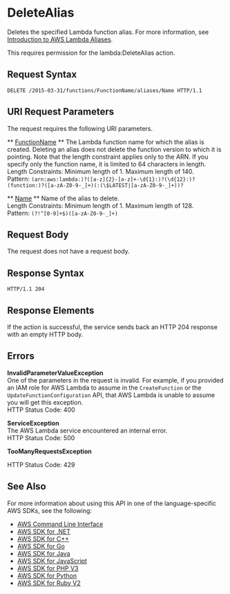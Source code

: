 # DeleteAlias<a name="API_DeleteAlias"></a>

Deletes the specified Lambda function alias\. For more information, see [Introduction to AWS Lambda Aliases](http://docs.aws.amazon.com/lambda/latest/dg/aliases-intro.html)\.

This requires permission for the lambda:DeleteAlias action\.

## Request Syntax<a name="API_DeleteAlias_RequestSyntax"></a>

```
DELETE /2015-03-31/functions/FunctionName/aliases/Name HTTP/1.1
```

## URI Request Parameters<a name="API_DeleteAlias_RequestParameters"></a>

The request requires the following URI parameters\.

 ** [FunctionName](#API_DeleteAlias_RequestSyntax) **   <a name="SSS-DeleteAlias-request-FunctionName"></a>
The Lambda function name for which the alias is created\. Deleting an alias does not delete the function version to which it is pointing\. Note that the length constraint applies only to the ARN\. If you specify only the function name, it is limited to 64 characters in length\.  
Length Constraints: Minimum length of 1\. Maximum length of 140\.  
Pattern: `(arn:aws:lambda:)?([a-z]{2}-[a-z]+-\d{1}:)?(\d{12}:)?(function:)?([a-zA-Z0-9-_]+)(:(\$LATEST|[a-zA-Z0-9-_]+))?` 

 ** [Name](#API_DeleteAlias_RequestSyntax) **   <a name="SSS-DeleteAlias-request-Name"></a>
Name of the alias to delete\.  
Length Constraints: Minimum length of 1\. Maximum length of 128\.  
Pattern: `(?!^[0-9]+$)([a-zA-Z0-9-_]+)` 

## Request Body<a name="API_DeleteAlias_RequestBody"></a>

The request does not have a request body\.

## Response Syntax<a name="API_DeleteAlias_ResponseSyntax"></a>

```
HTTP/1.1 204
```

## Response Elements<a name="API_DeleteAlias_ResponseElements"></a>

If the action is successful, the service sends back an HTTP 204 response with an empty HTTP body\.

## Errors<a name="API_DeleteAlias_Errors"></a>

 **InvalidParameterValueException**   
One of the parameters in the request is invalid\. For example, if you provided an IAM role for AWS Lambda to assume in the `CreateFunction` or the `UpdateFunctionConfiguration` API, that AWS Lambda is unable to assume you will get this exception\.  
HTTP Status Code: 400

 **ServiceException**   
The AWS Lambda service encountered an internal error\.  
HTTP Status Code: 500

 **TooManyRequestsException**   
   
HTTP Status Code: 429

## See Also<a name="API_DeleteAlias_SeeAlso"></a>

For more information about using this API in one of the language\-specific AWS SDKs, see the following:
+  [AWS Command Line Interface](http://docs.aws.amazon.com/goto/aws-cli/lambda-2015-03-31/DeleteAlias) 
+  [AWS SDK for \.NET](http://docs.aws.amazon.com/goto/DotNetSDKV3/lambda-2015-03-31/DeleteAlias) 
+  [AWS SDK for C\+\+](http://docs.aws.amazon.com/goto/SdkForCpp/lambda-2015-03-31/DeleteAlias) 
+  [AWS SDK for Go](http://docs.aws.amazon.com/goto/SdkForGoV1/lambda-2015-03-31/DeleteAlias) 
+  [AWS SDK for Java](http://docs.aws.amazon.com/goto/SdkForJava/lambda-2015-03-31/DeleteAlias) 
+  [AWS SDK for JavaScript](http://docs.aws.amazon.com/goto/AWSJavaScriptSDK/lambda-2015-03-31/DeleteAlias) 
+  [AWS SDK for PHP V3](http://docs.aws.amazon.com/goto/SdkForPHPV3/lambda-2015-03-31/DeleteAlias) 
+  [AWS SDK for Python](http://docs.aws.amazon.com/goto/boto3/lambda-2015-03-31/DeleteAlias) 
+  [AWS SDK for Ruby V2](http://docs.aws.amazon.com/goto/SdkForRubyV2/lambda-2015-03-31/DeleteAlias) 